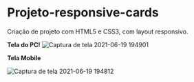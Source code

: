 # Projeto-responsive-cards
 Criação de projeto com HTML5 e CSS3, com  layout responsivo.
 



**Tela do PC!**
![Captura de tela 2021-06-19 194901](https://user-images.githubusercontent.com/83782010/122657174-71f1a380-d137-11eb-9720-6dc5b35ab26f.png)



**Tela Mobile**

![Captura de tela 2021-06-19 194812](https://user-images.githubusercontent.com/83782010/122657204-b715d580-d137-11eb-9c1e-99c5feefb41f.png)





